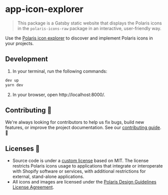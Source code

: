 # app-icon-explorer

> This package is a Gatsby static website that displays the Polaris icons in the `polaris-icons-raw` package in an interactive, user-friendly way.

Use the [Polaris icon explorer](https://polaris-icons.shopify.com) to discover and implement Polaris icons in your projects.

## Development

1. In your terminal, run the following commands:

```sh
dev up
yarn dev
```

2. In your browser, open http://localhost:8000/.

## Contributing 🙌

We're always looking for contributors to help us fix bugs, build new features, or improve the project documentation. See our [contributing guide](https://github.com/Shopify/polaris-icons/blob/master/CONTRIBUTING.md). 👀

## Licenses 📝

- Source code is under a [custom license](https://github.com/Shopify/polaris-icons/blob/master/LICENSE.md) based on MIT. The license restricts Polaris icons usage to applications that integrate or interoperate with Shopify software or services, with additional restrictions for external, stand-alone applications.
- All icons and images are licensed under the [Polaris Design Guidelines License Agreement](https://polaris.shopify.com/legal/license).
